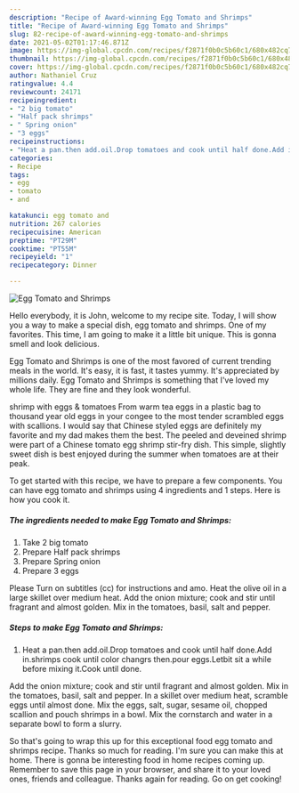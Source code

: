 ```yaml
---
description: "Recipe of Award-winning Egg Tomato and Shrimps"
title: "Recipe of Award-winning Egg Tomato and Shrimps"
slug: 82-recipe-of-award-winning-egg-tomato-and-shrimps
date: 2021-05-02T01:17:46.871Z
image: https://img-global.cpcdn.com/recipes/f2871f0b0c5b60c1/680x482cq70/egg-tomato-and-shrimps-recipe-main-photo.jpg
thumbnail: https://img-global.cpcdn.com/recipes/f2871f0b0c5b60c1/680x482cq70/egg-tomato-and-shrimps-recipe-main-photo.jpg
cover: https://img-global.cpcdn.com/recipes/f2871f0b0c5b60c1/680x482cq70/egg-tomato-and-shrimps-recipe-main-photo.jpg
author: Nathaniel Cruz
ratingvalue: 4.4
reviewcount: 24171
recipeingredient:
- "2 big tomato"
- "Half pack shrimps"
- " Spring onion"
- "3 eggs"
recipeinstructions:
- "Heat a pan.then add.oil.Drop tomatoes and cook until half done.Add in.shrimps cook until color changrs then.pour eggs.Letbit sit a while before mixing it.Cook until done."
categories:
- Recipe
tags:
- egg
- tomato
- and

katakunci: egg tomato and 
nutrition: 267 calories
recipecuisine: American
preptime: "PT29M"
cooktime: "PT55M"
recipeyield: "1"
recipecategory: Dinner

---
```



![Egg Tomato and Shrimps](https://img-global.cpcdn.com/recipes/f2871f0b0c5b60c1/680x482cq70/egg-tomato-and-shrimps-recipe-main-photo.jpg)

Hello everybody, it is John, welcome to my recipe site. Today, I will show you a way to make a special dish, egg tomato and shrimps. One of my favorites. This time, I am going to make it a little bit unique. This is gonna smell and look delicious.

Egg Tomato and Shrimps is one of the most favored of current trending meals in the world. It's easy, it is fast, it tastes yummy. It's appreciated by millions daily. Egg Tomato and Shrimps is something that I've loved my whole life. They are fine and they look wonderful.

shrimp with eggs &amp; tomatoes From warm tea eggs in a plastic bag to thousand year old eggs in your congee to the most tender scrambled eggs with scallions. I would say that Chinese styled eggs are definitely my favorite and my dad makes them the best. The peeled and deveined shrimp were part of a Chinese tomato egg shrimp stir-fry dish. This simple, slightly sweet dish is best enjoyed during the summer when tomatoes are at their peak.


To get started with this recipe, we have to prepare a few components. You can have egg tomato and shrimps using 4 ingredients and 1 steps. Here is how you cook it.

<!--inarticleads1-->

##### The ingredients needed to make Egg Tomato and Shrimps:

1. Take 2 big tomato
1. Prepare Half pack shrimps
1. Prepare  Spring onion
1. Prepare 3 eggs


Please Turn on subtitles (cc) for instructions and amo. Heat the olive oil in a large skillet over medium heat. Add the onion mixture; cook and stir until fragrant and almost golden. Mix in the tomatoes, basil, salt and pepper. 

<!--inarticleads2-->

##### Steps to make Egg Tomato and Shrimps:

1. Heat a pan.then add.oil.Drop tomatoes and cook until half done.Add in.shrimps cook until color changrs then.pour eggs.Letbit sit a while before mixing it.Cook until done.


Add the onion mixture; cook and stir until fragrant and almost golden. Mix in the tomatoes, basil, salt and pepper. In a skillet over medium heat, scramble eggs until almost done. Mix the eggs, salt, sugar, sesame oil, chopped scallion and pouch shrimps in a bowl. Mix the cornstarch and water in a separate bowl to form a slurry. 

So that's going to wrap this up for this exceptional food egg tomato and shrimps recipe. Thanks so much for reading. I'm sure you can make this at home. There is gonna be interesting food in home recipes coming up. Remember to save this page in your browser, and share it to your loved ones, friends and colleague. Thanks again for reading. Go on get cooking!
